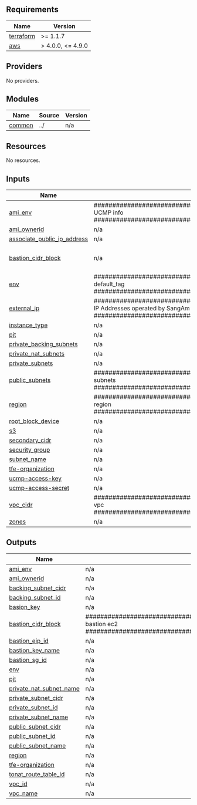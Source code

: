 <!-- BEGIN_TF_DOCS -->
## Requirements

| Name | Version |
|------|---------|
| <a name="requirement_terraform"></a> [terraform](#requirement\_terraform) | >= 1.1.7 |
| <a name="requirement_aws"></a> [aws](#requirement\_aws) | > 4.0.0, <= 4.9.0 |

## Providers

No providers.

## Modules

| Name | Source | Version |
|------|--------|---------|
| <a name="module_common"></a> [common](#module\_common) | ../ | n/a |

## Resources

No resources.

## Inputs

| Name | Description | Type | Default | Required |
|------|-------------|------|---------|:--------:|
| <a name="input_ami_env"></a> [ami\_env](#input\_ami\_env) | ################################################################################# UCMP info ################################################################################# | `string` | `""` | no |
| <a name="input_ami_ownerid"></a> [ami\_ownerid](#input\_ami\_ownerid) | n/a | `string` | `""` | no |
| <a name="input_associate_public_ip_address"></a> [associate\_public\_ip\_address](#input\_associate\_public\_ip\_address) | n/a | `any` | n/a | yes |
| <a name="input_bastion_cidr_block"></a> [bastion\_cidr\_block](#input\_bastion\_cidr\_block) | n/a | `list` | <pre>[<br>  "0.0.0.0/0"<br>]</pre> | no |
| <a name="input_env"></a> [env](#input\_env) | ################################################################################# default\_tag ################################################################################# | `any` | n/a | yes |
| <a name="input_external_ip"></a> [external\_ip](#input\_external\_ip) | ################################################################################# IP Addresses operated by SangAm IT Group ################################################################################# | `any` | n/a | yes |
| <a name="input_instance_type"></a> [instance\_type](#input\_instance\_type) | n/a | `any` | n/a | yes |
| <a name="input_pjt"></a> [pjt](#input\_pjt) | n/a | `any` | n/a | yes |
| <a name="input_private_backing_subnets"></a> [private\_backing\_subnets](#input\_private\_backing\_subnets) | n/a | `any` | n/a | yes |
| <a name="input_private_nat_subnets"></a> [private\_nat\_subnets](#input\_private\_nat\_subnets) | n/a | `any` | n/a | yes |
| <a name="input_private_subnets"></a> [private\_subnets](#input\_private\_subnets) | n/a | `any` | n/a | yes |
| <a name="input_public_subnets"></a> [public\_subnets](#input\_public\_subnets) | ################################################################################# subnets ################################################################################# | `any` | n/a | yes |
| <a name="input_region"></a> [region](#input\_region) | ################################################################################# region ################################################################################# | `any` | n/a | yes |
| <a name="input_root_block_device"></a> [root\_block\_device](#input\_root\_block\_device) | n/a | `any` | n/a | yes |
| <a name="input_s3"></a> [s3](#input\_s3) | n/a | `any` | n/a | yes |
| <a name="input_secondary_cidr"></a> [secondary\_cidr](#input\_secondary\_cidr) | n/a | `any` | n/a | yes |
| <a name="input_security_group"></a> [security\_group](#input\_security\_group) | n/a | `any` | n/a | yes |
| <a name="input_subnet_name"></a> [subnet\_name](#input\_subnet\_name) | n/a | `any` | n/a | yes |
| <a name="input_tfe-organization"></a> [tfe-organization](#input\_tfe-organization) | n/a | `any` | n/a | yes |
| <a name="input_ucmp-access-key"></a> [ucmp-access-key](#input\_ucmp-access-key) | n/a | `string` | `""` | no |
| <a name="input_ucmp-access-secret"></a> [ucmp-access-secret](#input\_ucmp-access-secret) | n/a | `string` | `""` | no |
| <a name="input_vpc_cidr"></a> [vpc\_cidr](#input\_vpc\_cidr) | ################################################################################# vpc ################################################################################# | `any` | n/a | yes |
| <a name="input_zones"></a> [zones](#input\_zones) | n/a | `any` | n/a | yes |

## Outputs

| Name | Description |
|------|-------------|
| <a name="output_ami_env"></a> [ami\_env](#output\_ami\_env) | n/a |
| <a name="output_ami_ownerid"></a> [ami\_ownerid](#output\_ami\_ownerid) | n/a |
| <a name="output_backing_subnet_cidr"></a> [backing\_subnet\_cidr](#output\_backing\_subnet\_cidr) | n/a |
| <a name="output_backing_subnet_id"></a> [backing\_subnet\_id](#output\_backing\_subnet\_id) | n/a |
| <a name="output_basion_key"></a> [basion\_key](#output\_basion\_key) | n/a |
| <a name="output_bastion_cidr_block"></a> [bastion\_cidr\_block](#output\_bastion\_cidr\_block) | ################################################################################# bastion ec2 ################################################################################# |
| <a name="output_bastion_eip_id"></a> [bastion\_eip\_id](#output\_bastion\_eip\_id) | n/a |
| <a name="output_bastion_key_name"></a> [bastion\_key\_name](#output\_bastion\_key\_name) | n/a |
| <a name="output_bastion_sg_id"></a> [bastion\_sg\_id](#output\_bastion\_sg\_id) | n/a |
| <a name="output_env"></a> [env](#output\_env) | n/a |
| <a name="output_pjt"></a> [pjt](#output\_pjt) | n/a |
| <a name="output_private_nat_subnet_name"></a> [private\_nat\_subnet\_name](#output\_private\_nat\_subnet\_name) | n/a |
| <a name="output_private_subnet_cidr"></a> [private\_subnet\_cidr](#output\_private\_subnet\_cidr) | n/a |
| <a name="output_private_subnet_id"></a> [private\_subnet\_id](#output\_private\_subnet\_id) | n/a |
| <a name="output_private_subnet_name"></a> [private\_subnet\_name](#output\_private\_subnet\_name) | n/a |
| <a name="output_public_subnet_cidr"></a> [public\_subnet\_cidr](#output\_public\_subnet\_cidr) | n/a |
| <a name="output_public_subnet_id"></a> [public\_subnet\_id](#output\_public\_subnet\_id) | n/a |
| <a name="output_public_subnet_name"></a> [public\_subnet\_name](#output\_public\_subnet\_name) | n/a |
| <a name="output_region"></a> [region](#output\_region) | n/a |
| <a name="output_tfe-organization"></a> [tfe-organization](#output\_tfe-organization) | n/a |
| <a name="output_tonat_route_table_id"></a> [tonat\_route\_table\_id](#output\_tonat\_route\_table\_id) | n/a |
| <a name="output_vpc_id"></a> [vpc\_id](#output\_vpc\_id) | n/a |
| <a name="output_vpc_name"></a> [vpc\_name](#output\_vpc\_name) | n/a |
<!-- END_TF_DOCS -->
